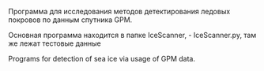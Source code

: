 Программа для исследования методов детектирования ледовых покровов по данным спутника GPM.

Основная программа находится в папке IceScanner, - IceScanner.py, там же лежат тестовые данные

Programs for detection of sea ice via usage of GPM data.
